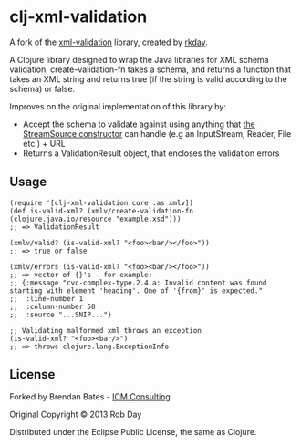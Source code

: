 # clj-xml-validation

A fork of the [xml-validation](https://github.com/rkday/clj-xml-validation) library, created by [rkday](https://github.com/rkday).

A Clojure library designed to wrap the Java libraries for XML schema validation. create-validation-fn takes a schema, and returns a function that takes an XML string and returns true (if the string is valid according to the schema) or false.

Improves on the original implementation of this library by:

- Accept the schema to validate against using anything that [the StreamSource constructor](https://docs.oracle.com/javase/7/docs/api/javax/xml/transform/stream/StreamSource.html#constructor_summary) can handle (e.g an InputStream, Reader, File etc.) + URL
- Returns a ValidationResult object, that encloses the validation errors

## Usage

```
(require '[clj-xml-validation.core :as xmlv])
(def is-valid-xml? (xmlv/create-validation-fn (clojure.java.io/resource "example.xsd")))
;; => ValidationResult

(xmlv/valid? (is-valid-xml? "<foo><bar/></foo>"))
;; => true or false

(xmlv/errors (is-valid-xml? "<foo><bar/></foo>"))
;; => vector of {}'s - for example:
;; {:message "cvc-complex-type.2.4.a: Invalid content was found starting with element 'heading'. One of '{from}' is expected."
;;  :line-number 1
;;  :column-number 50
;;  :source "...SNIP..."}

;; Validating malformed xml throws an exception
(is-valid-xml? "<foo><bar/>")
;; => throws clojure.lang.ExceptionInfo
```

## License

Forked by Brendan Bates - [ICM Consulting](icm-consulting.com.au)

Original Copyright © 2013 Rob Day

Distributed under the Eclipse Public License, the same as Clojure.
